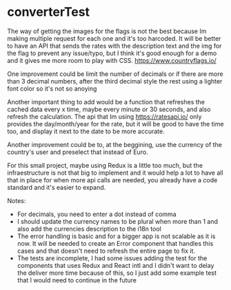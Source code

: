 # converterTest

The way of getting the images for the flags is not the best because Im making multiple request for each one and it's too harcoded. It will be better to have an API that sends the rates with the description text and the img for the flag to prevent any issue/typo, but I think it's good enough for a demo and it gives me more room to play with CSS.
https://www.countryflags.io/

One improvement could be limit the number of decimals or if there are more than 3 decimal numbers, after the third decimal style the rest using a lighter font color so it's not so anoying

Another important thing to add would be a function that refreshes the cached data every x time, maybe every minute or 30 seconds, and also refresh the calculation. The api that Im using https://ratesapi.io/ only provides the day/month/year for the rate, but it will be good to have the time too, and display it next to the date to be more accurate.

Another improvement could be to, at the beggining, use the currency of the country's user and preselect that instead of Euro.

For this small project, maybe using Redux is a little too much, but the infraestructure is not that big to implement and it would help a lot to have all that in place for when more api calls are needed, you already have a code standard and it's easier to expand.

Notes:

- For decimals, you need to enter a dot instead of comma
- I should update the currency names to be plural when more than 1 and also add the currencies description to the i18n tool
- The error handling is basic and for a bigger app is not scalable as it is now. It will be needed to create an Error component that handles this cases and that doesn't need to refresh the entire page to fix it.
- The tests are incomplete, I had some issues adding the test for the components that uses Redux and React intl and I didn't want to delay the deliver more time because of this, so I just add some example test that I would need to continue in the future
